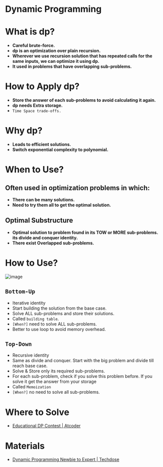 # Dynamic Programming



# What is dp?

- **Careful brute-force.**
- **dp is an optimization over plain recursion.**
- **Wherever we use recursion solution that has repeated calls for the same inputs, we can optimize it using dp.**
- **It used in problems that have overlapping sub-problems.**

# How to Apply dp?

- **Store the answer of each sub-problems to avoid calculating it again.**
- **dp needs Extra storage.**
- `Time Space trade-offs.`

# Why dp?

- **Leads to efficient solutions.**
- **Switch exponential complexity to polynomial.**

# When to Use?

## Often used in optimization problems in which:

- **There can be many solutions.**
- **Need to try them all to get the optimal solution.**

## Optimal Substructure

- **Optimal solution to problem found in its TOW or MORE sub-problems. its divide and conquer identity.**
- **There exist Overlapped sub-problems.**


# How to Use?
![image](https://user-images.githubusercontent.com/99830416/236589154-ee9129fe-0fd6-4026-8725-582b9faa0143.png)

## `Bottom-Up`

- Iterative identity
- Start building the solution from the base case.
- Solve ALL sub-problems and store their solutions.
- Called `building table`.
- `[When?]` need to solve ALL sub-problems.
- Better to use loop to avoid memory overhead.

## `Top-Down`

- Recursive identity
- Same as divide and conquer. Start with the big problem and divide till reach base case.
- Solve & Store only its required sub-problems.
- For each sub-problem, check if you solve this problem before. If you solve it get the answer from your storage
- Called `Memoization`
- `[When?]` no need to solve all sub-problems.


# Where to Solve
- [Educational DP Contest | Atcoder](https://atcoder.jp/contests/dp/tasks)


# Materials
- [Dynamic Programming Newbie to Expert | Techdose](https://www.youtube.com/playlist?list=PLEJXowNB4kPxBwaXtRO1qFLpCzF75DYrS)
